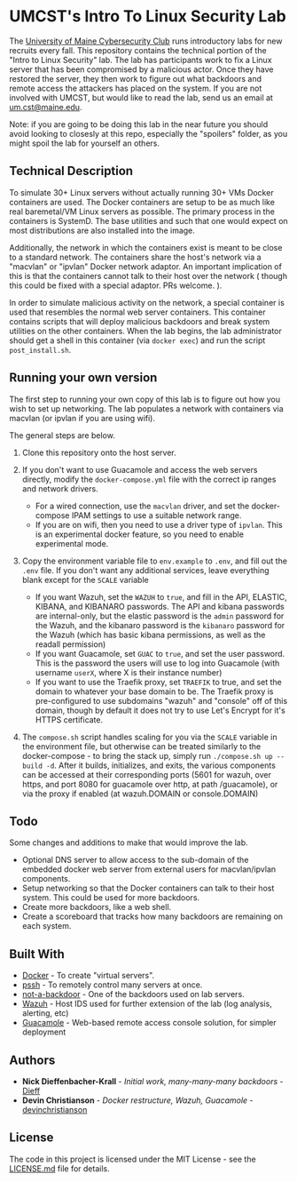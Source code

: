 # UMCST's Intro To Linux Security Lab

The [University of Maine Cybersecurity Club](https://umcst.maine.edu) runs introductory labs for
new recruits every fall. This repository contains the technical portion
of the "Intro to Linux Security" lab. The lab has participants work to
fix a Linux server that has been compromised by a malicious actor. Once they
have restored the server, they then work to figure out what backdoors and remote
access the attackers has placed on the system. If you are not involved with UMCST,
but would like to read the lab, send us an email at um.cst@maine.edu.

Note: if you are going to be doing this lab in the near future
you should avoid looking to closesly at this repo, especially the
"spoilers" folder, as you might spoil the lab for yourself an others.

## Technical Description

To simulate 30+ Linux servers without actually running 30+ VMs
Docker containers are used. The Docker containers are setup to be
as much like real baremetal/VM Linux servers as possible. The primary
process in the containers is SystemD. The base utilities and such that
one would expect on most distributions are also installed into the image.

Additionally, the network in which the containers exist is meant to be
close to a standard network. The containers share the host's network via
a "macvlan" or "ipvlan" Docker network adaptor. An important implication of
this is that the containers cannot talk to their host over the network (
though this could be fixed with a special adaptor. PRs welcome. ).

In order to simulate malicious activity on the network, a special container
is used that resembles the normal web server containers. This container
contains scripts that will deploy malicious backdoors and break system utilities
on the other containers. When the lab begins, the lab administrator should get
a shell in this container (via `docker exec`) and run the script `post_install.sh`.

## Running your own version

The first step to running your own copy of this lab is to figure out
how you wish to set up networking. The lab populates a network with containers
via macvlan (or ipvlan if you are using wifi).

The general steps are below.

1. Clone this repository onto the host server.
2. If you don't want to use Guacamole and access the web servers directly, modify the `docker-compose.yml` file with the correct ip ranges and network drivers.

   - For a wired connection, use the `macvlan` driver, and set the docker-compose IPAM settings to use a suitable network range.
   - If you are on wifi, then you need to use a driver type of `ipvlan`. This is an experimental docker feature, so you need to enable experimental mode.
   
3. Copy the environment variable file to `env.example` to `.env`, and fill out the `.env` file. If you don't want any additional services, leave everything blank except for the `SCALE` variable

   - If you want Wazuh, set the `WAZUH` to `true`, and fill in the API, ELASTIC, KIBANA, and KIBANARO passwords. The API and kibana passwords are internal-only, but the elastic password is the `admin` password for the Wazuh, and the kibanaro password is the `kibanaro` password for the Wazuh (which has basic kibana permissions, as well as the readall permission)
   - If you want Guacamole, set `GUAC` to `true`, and set the user password. This is the password the users will use to log into Guacamole (with username `userX`, where X is their instance number)
   - If you want to use the Traefik proxy, set `TRAEFIK` to true, and set the domain to whatever your base domain to be. The Traefik proxy is pre-configured to use subdomains "wazuh" and "console" off of this domain, though by default it does not try to use Let's Encrypt for it's HTTPS certificate.  

4. The `compose.sh` script handles scaling for you via the `SCALE` variable in the environment file, but otherwise can be treated similarly to the docker-compose - to bring the stack up, simply run `./compose.sh up --build -d`. After it builds, initializes, and exits, the various components can be accessed at their corresponding ports (5601 for wazuh, over https, and port 8080 for guacamole over http, at path /guacamole), or via the proxy if enabled (at wazuh.DOMAIN or console.DOMAIN)

## Todo

Some changes and additions to make that would improve the lab.

- Optional DNS server to allow access to the sub-domain of the embedded docker web server from external users for macvlan/ipvlan components.
- Setup networking so that the Docker containers can talk to their host system. This could be used for more backdoors.
- Create more backdoors, like a web shell.
- Create a scoreboard that tracks how many backdoors are remaining on each system.

## Built With

- [Docker](https://www.docker.com) - To create "virtual servers".
- [pssh](https://linux.die.net/man/1/pssh) - To remotely control many servers at once.
- [not-a-backdoor](https://github.com/Dieff/not-a-backdoor) - One of the backdoors used on lab servers.
- [Wazuh](https://github.com/wazuh/wazuh-docker) - Host IDS used for further extension of the lab (log analysis, alerting, etc)
- [Guacamole](https://guacamole.apache.org/) - Web-based remote access console solution, for simpler deployment

## Authors

- **Nick Dieffenbacher-Krall** - _Initial work, many-many-many backdoors_ - [Dieff](https://github.com/Dieff)
- **Devin Christianson** - _Docker restructure, Wazuh, Guacamole_ - [devinchristianson](https://github.com/devinchristianson)

## License

The code in this project is licensed under the MIT License - see the [LICENSE.md](LICENSE.md) file for details.

